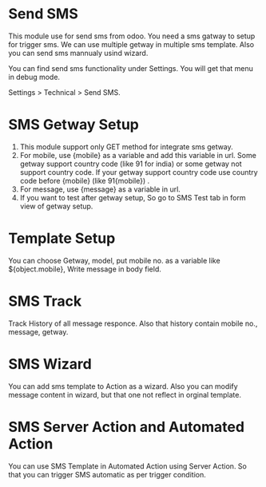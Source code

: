 # Send SMS

This module use for send sms from odoo. You need a sms gatway to setup for trigger sms. We can use multiple getway in multiple sms template. Also you can send sms mannualy usind wizard.

You can find send sms functionality under Settings. You will get that menu in debug mode.

Settings > Technical > Send SMS.


SMS Getway Setup
=================
1. This module support only GET method for integrate sms getway.
2. For mobile, use {mobile} as a variable and add this variable in url. Some getway support country code (like 91 for india) or some getway not support country code. If your getway support country code use country code before {mobile} (like 91{mobile}) .
3. For message, use {message} as a variable in url.
4. If you want to test after getway setup, So go to SMS Test tab in form view of getway setup.

Template Setup
==============
You can choose Getway, model, put mobile no. as a variable like ${object.mobile}, Write message in body field.

SMS Track
=========
Track History of all message responce. Also that history contain mobile no., message, getway.

SMS Wizard
===========
You can add sms template to Action as a wizard. Also you can modify message content in wizard, but that one not reflect in orginal template.

SMS Server Action and Automated Action
======================================
You can use SMS Template in Automated Action using Server Action. So that you can trigger SMS automatic as per trigger condition.
